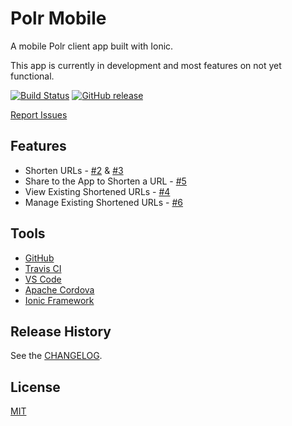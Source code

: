 # Polr Mobile
A mobile Polr client app built with Ionic. 

This app is currently in development and most features on not yet functional. 

[![Build Status](https://travis-ci.org/Filiosoft/polr-mobile.svg?branch=master)](https://travis-ci.org/Filiosoft/polr-mobile)
[![GitHub release](https://img.shields.io/github/release/Filiosoft/polr-mobile.svg?maxAge=2592000)](https://github.com/Filiosoft/polr-mobile)

[Report Issues](https://github.com/Filiosoft/polr-mobile/issues)

## Features
* Shorten URLs - [#2](https://github.com/Filiosoft/polr-mobile/issues/2) & [#3](https://github.com/Filiosoft/polr-mobile/issues/3)
* Share to the App to Shorten a URL - [#5](https://github.com/Filiosoft/polr-mobile/issues/5)
* View Existing Shortened URLs - [#4](https://github.com/Filiosoft/polr-mobile/issues/4)
* Manage Existing Shortened URLs - [#6](https://github.com/Filiosoft/polr-mobile/issues/6)

## Tools
* [GitHub](https://github.com/)
* [Travis CI](https://travis-ci.org/)
* [VS Code](https://code.visualstudio.com/)
* [Apache Cordova](https://cordova.apache.org/)
* [Ionic Framework](https://ionicframework.com/)

## Release History

See the [CHANGELOG](https://github.com/Filiosoft/polr-mobile/tree/master/CHANGELOG.md).

## License

[MIT](https://github.com/Filiosoft/polr-mobile/blob/master/LICENSE)

